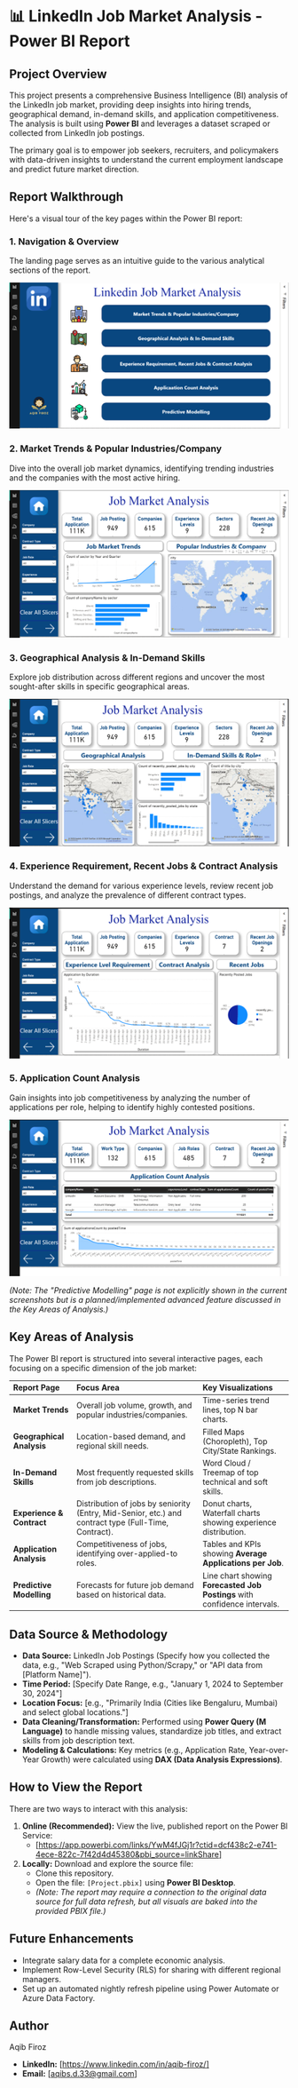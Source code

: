 # 📊 LinkedIn Job Market Analysis - Power BI Report

## Project Overview
This project presents a comprehensive Business Intelligence (BI) analysis of the LinkedIn job market, providing deep insights into hiring trends, geographical demand, in-demand skills, and application competitiveness. The analysis is built using **Power BI** and leverages a dataset scraped or collected from LinkedIn job postings.

The primary goal is to empower job seekers, recruiters, and policymakers with data-driven insights to understand the current employment landscape and predict future market direction.

## Report Walkthrough
Here's a visual tour of the key pages within the Power BI report:

### 1. Navigation & Overview
The landing page serves as an intuitive guide to the various analytical sections of the report.

![Navigation Page](images/linkedin_analysis_1_navigation.png)

### 2. Market Trends & Popular Industries/Company
Dive into the overall job market dynamics, identifying trending industries and the companies with the most active hiring.

![Market Trends](images/linkedin_analysis_2_trends.png) 

### 3. Geographical Analysis & In-Demand Skills
Explore job distribution across different regions and uncover the most sought-after skills in specific geographical areas.

![Geographical Analysis](images/linkedin_analysis_3_geographical.png)

### 4. Experience Requirement, Recent Jobs & Contract Analysis
Understand the demand for various experience levels, review recent job postings, and analyze the prevalence of different contract types.

![Experience & Recent Jobs](images/linkedin_analysis_4_experience_recent.png)

### 5. Application Count Analysis
Gain insights into job competitiveness by analyzing the number of applications per role, helping to identify highly contested positions.

![Application Count Analysis](images/linkedin_analysis_5_applications.png)

*(Note: The "Predictive Modelling" page is not explicitly shown in the current screenshots but is a planned/implemented advanced feature discussed in the Key Areas of Analysis.)*

## Key Areas of Analysis
The Power BI report is structured into several interactive pages, each focusing on a specific dimension of the job market:

| Report Page | Focus Area | Key Visualizations |
| :--- | :--- | :--- |
| **Market Trends** | Overall job volume, growth, and popular industries/companies. | Time-series trend lines, top N bar charts. |
| **Geographical Analysis** | Location-based demand, and regional skill needs. | Filled Maps (Choropleth), Top City/State Rankings. |
| **In-Demand Skills** | Most frequently requested skills from job descriptions. | Word Cloud / Treemap of top technical and soft skills. |
| **Experience & Contract** | Distribution of jobs by seniority (Entry, Mid-Senior, etc.) and contract type (Full-Time, Contract). | Donut charts, Waterfall charts showing experience distribution. |
| **Application Analysis** | Competitiveness of jobs, identifying over-applied-to roles. | Tables and KPIs showing **Average Applications per Job**. |
| **Predictive Modelling** | Forecasts for future job demand based on historical data. | Line chart showing **Forecasted Job Postings** with confidence intervals. |

## Data Source & Methodology

* **Data Source:** LinkedIn Job Postings (Specify how you collected the data, e.g., "Web Scraped using Python/Scrapy," or "API data from [Platform Name]").
* **Time Period:** [Specify Date Range, e.g., "January 1, 2024 to September 30, 2024"]
* **Location Focus:** [e.g., "Primarily India (Cities like Bengaluru, Mumbai) and select global locations."]
* **Data Cleaning/Transformation:** Performed using **Power Query (M Language)** to handle missing values, standardize job titles, and extract skills from job description text.
* **Modeling & Calculations:** Key metrics (e.g., Application Rate, Year-over-Year Growth) were calculated using **DAX (Data Analysis Expressions)**.

## How to View the Report
There are two ways to interact with this analysis:

1.  **Online (Recommended):** View the live, published report on the Power BI Service:
    * [https://app.powerbi.com/links/YwM4fJGj1r?ctid=dcf438c2-e741-4ece-822c-7f42d4d45380&pbi_source=linkShare]
2.  **Locally:** Download and explore the source file:
    * Clone this repository.
    * Open the file: `[Project.pbix]` using **Power BI Desktop**.
    * *(Note: The report may require a connection to the original data source for full data refresh, but all visuals are baked into the provided PBIX file.)*

## Future Enhancements
* Integrate salary data for a complete economic analysis.
* Implement Row-Level Security (RLS) for sharing with different regional managers.
* Set up an automated nightly refresh pipeline using Power Automate or Azure Data Factory.

## Author
Aqib Firoz
* **LinkedIn:** [https://www.linkedin.com/in/aqib-firoz/]
* **Email:** [aqibs.d.33@gmail.com]
